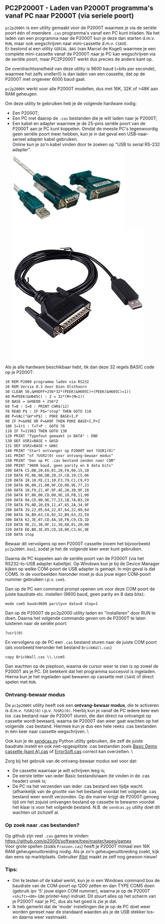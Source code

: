 ## PC2P2000T - Laden van P2000T programma's vanaf PC naar P2000T (via seriele poort)

`pc2p2000t` is een utility gemaakt voor de P2000T waarmee je via de seriële poort één of meerdere `.cas` programma's vanaf een PC kunt inladen. Na het laden van een programma naar de P2000T kun je deze dan starten d.m.v. `RUN`, maar ook wegschrijven naar mini-cassette d.m.v. `CSAVE`. \
Er bestond al een utility `SERIAL.BAS` (van Marcel de Kogel) waarmee je een complete mini-cassette vanaf de P2000T naar je PC kan wegschrijven via de seriële poort, maar PC2P2000T werkt dus precies de andere kant op.

De overdrachtssnelheid van deze utility is 9600 baud (=bits per seconde), waarmee het zelfs sneller(!) is dan laden van een cassette, dat op de P2000T met ongeveer 6000 baud gaat.

`pc2p2000t` werkt voor alle P2000T modellen, dus met 16K, 32K of >48K aan RAM geheugen.

Om deze utility te gebruiken heb je de volgende hardware nodig:
* Een P2000T;
* Een PC met daarop de `.cas` bestanden die je wilt laden naar je P2000T;
* Een kabel en adapter waarmee je de 25-pins seriële poort van de P2000T aan je PC kunt koppelen. Omdat de meeste PC's tegenwoordig geen seriële poort meer hebben, kun je in dat geval een USB-naar-serieel adapter kabel gebruiken.  \
  Online kun je zo'n kabel vinden door te zoeken op "USB to serial RS-232 adapter". \
  ![RS-232 USB to DB9 adapter](/utilities/pc2p2000t/USB2DB9.png) ![RS-232 USB to DB25 adapter](/utilities/pc2p2000t/USB2DB25.jpg)

Als je alle hardware beschikbaar hebt, tik dan deze 32 regels BASIC code op je P2000T:
```
10 REM P2000 programma laden via RS232
20 REM Versie 0.3 door Dion Olsthoorn
30 CLEAR 50,&H9DFF+256*32*(PEEK(&H605C)+(PEEK(&H605C)=1))
40 M=PEEK(&H605C) : Z = 32*(M+(M=1))
50 BASE = &H9E00 + 256*Z
60 T=0 : I=0 : PRINT CHR$(12)
70 READ P$ : IF P$="stop" THEN GOTO 110
80 P=VAL("&H"+P$) : POKE BASE+I,P
90 IF P=&H9E OR P=&H9F THEN POKE BASE+I,P+Z
100 I=I+1 : T=T+P : GOTO 70
110 IF T=11963 THEN GOTO 130
120 PRINT "Typefout gemaakt in DATA" : END
130 DEF USR1=BASE + &H1D
131 DEF USR2=BASE + &H6C
140 PRINT "Start ontvanger op P2000T met ?USR1(0)"
141 PRINT "of ?USR2(0) voor ontvang-bewaar modus"
150 PRINT "Dan op PC .cas bestand zenden naar COM"
160 PRINT "9600 baud, geen parity en 8 data bits"
200 DATA C5,DB,20,E6,01,20,FA,06,15,10
210 DATA FE,06,08,DB,20,1F,CB,19,C5,06
220 DATA 10,10,FE,C1,10,F3,79,C1,C9,F3
230 DATA 06,00,21,00,9F,CD,00,9E,77,23
240 DATA 10,F9,21,4F,9F,4E,2A,30,9F,18
250 DATA 07,06,00,CD,00,9E,10,FB,11,00
260 DATA 04,CD,00,9E,77,23,1B,7A,B3,20
270 DATA F6,0D,20,E9,11,47,65,2A,34,9F
280 DATA 19,22,05,64,22,07,64,22,09,64
290 DATA 3A,B9,63,C6,02,32,B9,63,32,59
300 DATA 62,3E,07,CD,4A,10,FB,C9,CD,1D
310 DATA 9E,21,30,9F,11,30,60,01,20,00
320 DATA ED,B0,3E,05,CD,18,00,C3,6C,9E
330 DATA stop
```
Bewaar dit vervolgens op een P2000T cassette (noem het bijvoorbeeld `pc2p2000t.bas`), zodat je het de volgende keer weer kunt gebruiken.

Daarna de PC koppelen aan de seriële poort van de P2000T (via het RS232-to-USB adapter kabeltje).
Op Windows kun je bij de Device Manager kijken op welke COM-poort de USB adapter is gemapt. In mijn geval is dat COM5. In de voorbeelden hieronder moet je dus jouw eigen COM-poort nummer gebruiken i.p.v. `com5`.

Dan op de PC een command prompt openen om voor deze COM poort de juiste baudrate etc. instellen (9600 baud, geen parity en 8 data bits):
```
mode com5 baud=9600 parity=n data=8 stop=1
```
Dan op de P2000T de pc2p2000 utility laden en "installeren" door RUN te doen. Daarna het volgende commando geven om de P2000T te laten luisteren naar de seriële poort:
```
?usr1(0)
```
En vervolgens op de PC een `.cas` bestand sturen naar de juiste COM poort (als voorbeeld hieronder het bestand `BrickWall.cas`)
```
copy BrickWall.cas \\.\com5
```
Dan wachten op de pieptoon, waarna de cursor weer te zien is op zowel de P2000T als je PC. Dit betekent dat het programma succesvol is ingeladen.
Hierna kun je het ingeladen spel bewaren op cassette met `CSAVE` of direct spelen met `RUN`.

### Ontvang-bewaar modus

De `pc2p2000t` utility heeft ook een **ontvang-bewaar modus**, die te activeren is d.m.v. `?USR2(0)` i.p.v. `?USR1(0)`. Hierbij kun je vanaf de PC iedere keer een los .cas bestand naar de P2000T sturen, die dan direct na ontvangst op cassette wordt bewaard, waarna de P2000T dan weer gaat wachten op het volgende .cas bestand. Hiermee kun je dus een hele reeks .cas bestanden in één keer naar cassette wegschrijven. \

Ook kun je de [sendcas.py](sendcas.py) Python utility gebruiken, die zelf de juiste baudrate instelt en ook niet-opgesplitste .cas bestanden zoals [Basic Demo cassette (kant A).cas](<../../cassettes/demos/Basic Demo cassette (kant A).cas>) of [ErrorSoft.cas](../../cassettes/games/ErrorSoft.cas) correct kan overzetten. \

Zorg bij het gebruik van de ontvang-bewaar modus wel voor dat:
* De cassette waarnaar je wilt schrijven leeg is;
* De eerste letter van ieder Basic bestandsnaam (te vinden in de .cas header) uniek is;
* De PC na het verzenden van ieder .cas bestand een tijdje wacht (afhankelijk van de grootte van het bestand) voordat het volgende .cas bestand weer wordt verzonden. Op die manier krijgt de P2000T genoeg tijd om het zojuist ontvangen bestand op cassette te bewaren voordat het klaar is voor het volgende bestand. N.B. de `sendcas.py` utility doet dit wachten uit zichzelf al.

### Op zoek naar .cas bestanden?

Op github zijn veel `.cas` games te vinden: https://github.com/p2000t/software/tree/master/tapes/games \
Voor grote spellen (zoals `Fraxxon.cas`) heeft je P2000T mimaal een 16K RAM geheugenuitbreiding nodig. Als je zo'n geheugenuitbreiding zoekt, kijk dan eens op marktplaats. Gebruiker [ifilot](https://www.marktplaats.nl/u/ifilot/15277239/) maakt ze zelf nog gewoon nieuw!

### Tips:
* Om te testen of de kabel werkt, kun je in een Windows command box de baudrate van de COM-poort op 1200 zetten en dan TYPE COM5 doen (gebruik ipv '5' jouw eigen COM nummer), waarna je op de P2000T `<shift><00>` (de printer-key) indrukt. Dit stuurt alles op het scherm van je P2000T naar je PC, dus als het goed is zie je dat.
* Ik heb gemerkt dat de 'mode' instellingen die je op de PC doet weer worden gereset naar de standaard waarden als je de USB stekker los- en daarna weer vastmaakt.
